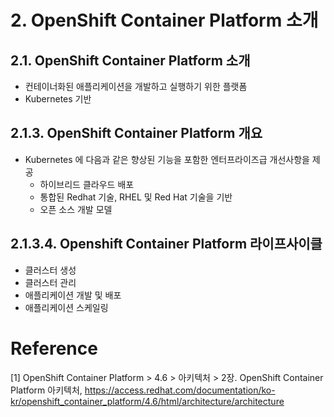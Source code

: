 # 2. OpenShift Container Platform 소개

## 2.1. OpenShift Container Platform 소개

- 컨테이너화된 애플리케이션을 개발하고 실행하기 위한 플랫폼
- Kubernetes 기반

## 2.1.3. OpenShift Container Platform 개요

- Kubernetes 에 다음과 같은 향상된 기능을 포함한 엔터프라이즈급 개선사항을 제공
  - 하이브리드 클라우드 배포
  - 통합된 Redhat 기술, RHEL 및 Red Hat 기술을 기반
  - 오픈 소스 개발 모델

## 2.1.3.4. Openshift Container Platform 라이프사이클

- 클러스터 생성
- 클러스터 관리
- 애플리케이션 개발 및 배포
- 애플리케이션 스케일링

# Reference

[1] OpenShift Container Platform > 4.6 > 아키텍처 > 2장. OpenShift Container Platform 아키텍처, https://access.redhat.com/documentation/ko-kr/openshift_container_platform/4.6/html/architecture/architecture
